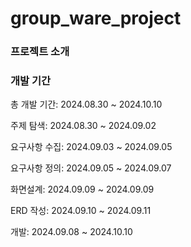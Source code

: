 # group_ware_project

### 프로젝트 소개


### 개발 기간
총 개발 기간: 2024.08.30 ~ 2024.10.10

주제 탐색: 2024.08.30 ~ 2024.09.02

요구사항 수집: 2024.09.03 ~ 2024.09.05

요구사항 정의: 2024.09.05 ~ 2024.09.07

화면설계: 2024.09.09 ~ 2024.09.09

ERD 작성: 2024.09.10 ~ 2024.09.11

개발: 2024.09.08 ~ 2024.10.10


 
